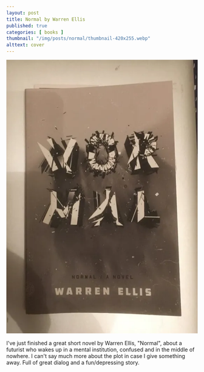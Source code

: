 ```yaml
---
layout: post
title: Normal by Warren Ellis
published: true
categories: [ books ]
thumbnail: "/img/posts/normal/thumbnail-420x255.webp"
alttext: cover
---
```


![cover](/img/posts/normal/normal-cover.webp)

I've just finished a great short novel by Warren Ellis, "Normal", about a futurist who wakes up 
in a mental institution, confused and in the middle of nowhere. I can't say much more about the 
plot in case I give something away. Full of great dialog and a fun/depressing story. 

